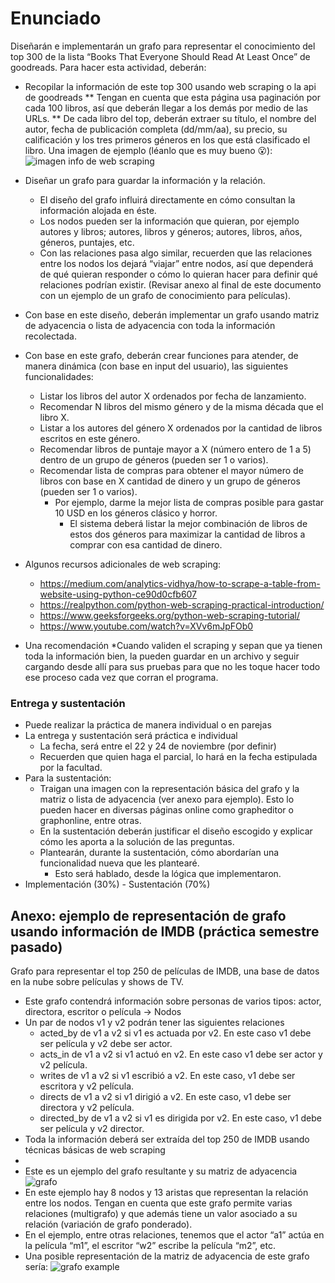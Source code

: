 # Enunciado

Diseñarán e implementarán un grafo para representar el conocimiento del top 300 de la lista “Books That Everyone Should Read At Least Once” de goodreads. Para hacer esta actividad, deberán: 
* Recopilar la información de este top 300 usando web scraping o la api de goodreads
** Tengan en cuenta que esta página usa paginación por cada 100 libros, así que deberán llegar a los demás por medio de las URLs. 
** De cada libro del top, deberán extraer su título, el nombre del autor, fecha de publicación completa (dd/mm/aa), su precio, su calificación y los tres primeros géneros en los que está clasificado el libro. Una imagen de ejemplo (léanlo que es muy bueno 😮):
![imagen info de web scraping](https://github.com/DaniGomAris/web_scraping_books/assets/99361024/ee670047-a6fb-4aac-afff-9f277a81066f)

* Diseñar un grafo para guardar la información y la relación. 
  * El diseño del grafo influirá directamente en cómo consultan la información alojada en éste.
  * Los nodos pueden ser la información que quieran, por ejemplo autores y libros; autores, libros y géneros; autores, libros, años, géneros, puntajes, etc.
  * Con las relaciones pasa algo similar, recuerden que las relaciones entre los nodos los dejará “viajar” entre nodos, así que dependerá de qué quieran responder o cómo lo quieran hacer para definir qué relaciones podrían existir. (Revisar anexo al final de este documento con un ejemplo de un grafo de conocimiento para películas). 
* Con base en este diseño, deberán implementar un grafo usando matriz de adyacencia o lista de adyacencia con toda la información recolectada.
* Con base en este grafo, deberán crear funciones para atender, de manera dinámica (con base en input del usuario), las siguientes funcionalidades:
  * Listar los libros del autor X ordenados por fecha de lanzamiento.
  * Recomendar N libros del mismo género y de la misma década que el libro X.
  * Listar a los autores del género X ordenados por la cantidad de libros escritos en este género.
  * Recomendar libros de puntaje mayor a X (número entero de 1 a 5) dentro de un grupo de géneros (pueden ser 1 o varios). 
  * Recomendar lista de compras para obtener el mayor número de libros con base en X cantidad de dinero y un grupo de géneros (pueden ser 1 o varios).
    * Por ejemplo, darme la mejor lista de compras posible para gastar 10 USD en los géneros clásico y horror.
      * El sistema deberá listar la mejor combinación de libros de estos dos géneros para maximizar la cantidad de libros a comprar con esa cantidad de dinero.
* Algunos recursos adicionales de web scraping:
  * https://medium.com/analytics-vidhya/how-to-scrape-a-table-from-website-using-python-ce90d0cfb607
  * https://realpython.com/python-web-scraping-practical-introduction/
  * https://www.geeksforgeeks.org/python-web-scraping-tutorial/
  * https://www.youtube.com/watch?v=XVv6mJpFOb0
* Una recomendación
  *Cuando validen el scraping y sepan que ya tienen toda la información bien, la pueden guardar en un archivo y seguir cargando desde allí para sus pruebas para que no les toque hacer todo ese proceso cada vez que corran el programa.


### Entrega y sustentación
* Puede realizar la práctica de manera individual o en parejas
* La entrega y sustentación será práctica e individual
  * La fecha, será entre el 22 y 24 de noviembre (por definir)
  * Recuerden que quien haga el parcial, lo hará en la fecha estipulada por la facultad. 
* Para la sustentación:
  * Traigan una imagen con la representación básica del grafo y la matriz o lista de adyacencia (ver anexo para ejemplo). Esto lo pueden hacer en diversas páginas online como grapheditor o graphonline, entre otras.
  * En la sustentación deberán justificar el diseño escogido y explicar cómo les aporta a la solución de las preguntas.
  * Plantearán, durante la sustentación, cómo abordarían una funcionalidad nueva que les plantearé. 
    * Esto será hablado, desde la lógica que implementaron.
* Implementación (30%) - Sustentación (70%)



## Anexo: ejemplo de representación de grafo usando información de IMDB (práctica semestre pasado)

Grafo para representar el top 250 de películas de IMDB, una base de datos en la nube sobre películas y shows de TV. 
* Este grafo contendrá información sobre personas de varios tipos: actor, directora, escritor o película → Nodos
* Un par de nodos v1 y v2 podrán tener las siguientes relaciones
  * acted_by de v1 a v2 si v1 es actuada por v2. En este caso v1 debe ser película y v2 debe ser actor.
  * acts_in de v1 a v2 si v1 actuó en v2. En este caso v1 debe ser actor y v2 película.
  * writes de v1 a v2 si v1 escribió a v2. En este caso, v1 debe ser escritora y v2 película.
  * directs de v1 a v2 si v1 dirigió a v2. En este caso, v1 debe ser directora y v2 película. 
  * directed_by de v1 a v2 si v1 es dirigida por v2. En este caso, v1 debe ser película y v2 director.
* Toda la información deberá ser extraída del top 250 de IMDB usando técnicas básicas de web scraping
* 
* Este es un ejemplo del grafo resultante y su matriz de adyacencia
![grafo](https://github.com/DaniGomAris/web_scraping_books/assets/99361024/f941ea4a-49a9-4d9d-a904-6f82d93458b2)
* En este ejemplo hay 8 nodos y 13 aristas que representan la relación entre los nodos. Tengan en cuenta que este grafo permite varias relaciones (multigrafo) y que además tiene un valor asociado a su relación (variación de grafo ponderado). 
* En el ejemplo, entre otras relaciones, tenemos que el actor “a1” actúa en la película “m1”, el escritor “w2” escribe la película “m2”, etc.
* Una posible representación de la matriz de adyacencia de este grafo sería:
![grafo example](https://github.com/DaniGomAris/web_scraping_books/assets/99361024/cc147010-3c1b-442c-82e4-a1f1b266b740)
